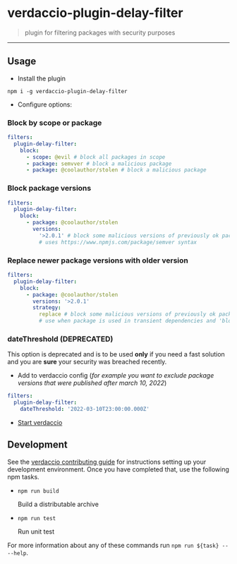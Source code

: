 # verdaccio-plugin-delay-filter

> plugin for filtering packages with security purposes

---

## Usage

- Install the plugin

```shell
npm i -g verdaccio-plugin-delay-filter
```

- Configure options:

### Block by scope or package

```yaml
filters:
  plugin-delay-filter:
    block:
      - scope: @evil # block all packages in scope
      - package: semvver # block a malicious package
      - package: @coolauthor/stolen # block a malicious package
```

### Block package versions

```yaml
filters:
  plugin-delay-filter:
    block:
      - package: @coolauthor/stolen
        versions:
          '>2.0.1' # block some malicious versions of previously ok package
          # uses https://www.npmjs.com/package/semver syntax
```

### Replace newer package versions with older version

```yaml
filters:
  plugin-delay-filter:
    block:
      - package: @coolauthor/stolen
        versions: '>2.0.1'
        strategy:
          replace # block some malicious versions of previously ok package, replacing them with older, correct versions
          # use when package is used in transient dependencies and 'block' breaks the installs
```

### dateThreshold (DEPRECATED)

This option is deprecated and is to be used **only** if you need a fast solution and you are **sure** your security was breached recently.

- Add to verdaccio config (_for example you want to exclude package versions that were published after march 10, 2022_)

```yaml
filters:
  plugin-delay-filter:
    dateThreshold: '2022-03-10T23:00:00.000Z'
```

- [Start verdaccio](https://verdaccio.org/docs/installation)

## Development

See the [verdaccio contributing guide](https://github.com/verdaccio/verdaccio/blob/master/CONTRIBUTING.md) for instructions setting up your development environment.
Once you have completed that, use the following npm tasks.

- `npm run build`

  Build a distributable archive

- `npm run test`

  Run unit test

For more information about any of these commands run `npm run ${task} -- --help`.
